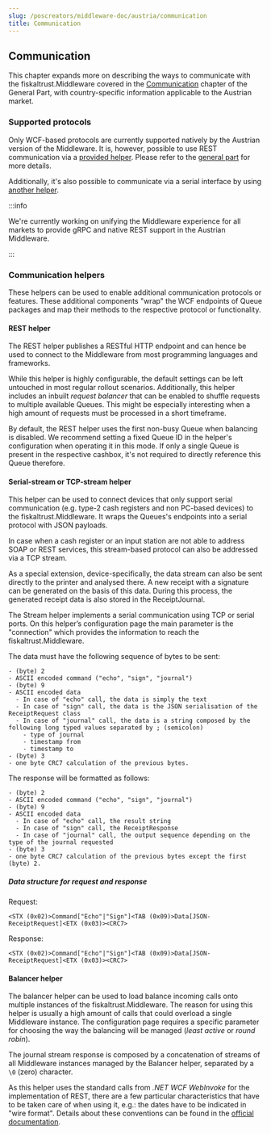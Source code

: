 ```yaml
---
slug: /poscreators/middleware-doc/austria/communication
title: Communication
---
```


## Communication
This chapter expands more on describing the ways to communicate with the fiskaltrust.Middleware covered in the [Communication](../../general/communication/communication.md) chapter of the General Part, with country-specific information applicable to the Austrian market.

### Supported protocols
Only WCF-based protocols are currently supported natively by the Austrian version of the Middleware. It is, however, possible to use REST communication via a [provided helper](#rest-helper). Please refer to the [general part](../../general/communication/communication.md) for more details.

Additionally, it's also possible to communicate via a serial interface by using [another helper](#serial-stream-or-tcp-stream-helper).

:::info

We're currently working on unifying the Middleware experience for all markets to provide gRPC and native REST support in the Austrian Middleware.

:::

### Communication helpers
These helpers can be used to enable additional communication protocols or features. These additional components "wrap" the WCF endpoints of Queue packages and map their methods to the respective protocol or functionality.

#### REST helper
The REST helper publishes a RESTful HTTP endpoint and can hence be used to connect to the Middleware from most programming languages and frameworks. 

While this helper is highly configurable, the default settings can be left untouched in most regular rollout scenarios. Additionally, this helper includes an inbuilt _request balancer_ that can be enabled to shuffle requests to multiple available Queues. This might be especially interesting when a high amount of requests must be processed in a short timeframe.

By default, the REST helper uses the first non-busy Queue when balancing is disabled. We recommend setting a fixed Queue ID in the helper's configuration when operating it in this mode. If only a single Queue is present in the respective cashbox, it's not required to directly reference this Queue therefore.

#### Serial-stream or TCP-stream helper
This helper can be used to connect devices that only support serial communication (e.g. type-2 cash registers and non PC-based devices) to the fiskaltrust.Middleware. It wraps the Queues's endpoints into a serial protocol with JSON payloads.

In case when a cash register or an input station are not able to address SOAP or REST services, this stream-based protocol can also be addressed via a TCP stream.

As a special extension, device-specifically, the data stream can also be sent directly to the printer and analysed there. A new receipt with a signature can be generated on the basis of this data. During this process, the generated receipt data is also stored in the ReceiptJournal.

The Stream helper implements a serial communication using TCP or serial ports. On this helper’s configuration page the main parameter is the "connection" which provides the information to reach the fiskaltrust.Middleware.

The data must have the following sequence of bytes to be sent:
```
- (byte) 2
- ASCII encoded command ("echo", "sign", "journal")
- (byte) 9
- ASCII encoded data
  - In case of "echo" call, the data is simply the text
  - In case of "sign" call, the data is the JSON serialisation of the ReceiptRequest class
  - In case of "journal" call, the data is a string composed by the following long typed values separated by ; (semicolon)
    - type of journal
    - timestamp from
    - timestamp to
- (byte) 3
- one byte CRC7 calculation of the previous bytes.
```

The response will be formatted as follows:
```
- (byte) 2
- ASCII encoded command ("echo", "sign", "journal")
- (byte) 9
- ASCII encoded data
  - In case of "echo" call, the result string
  - In case of "sign" call, the ReceiptResponse
  - In case of "journal" call, the output sequence depending on the type of the journal requested
- (byte) 3
- one byte CRC7 calculation of the previous bytes except the first (byte) 2.
```

##### Data structure for request and response

Request:
```
<STX (0x02)>Command["Echo"|"Sign"]<TAB (0x09)>Data[JSON-ReceiptRequest]<ETX (0x03)><CRC7>
```

Response:
```
<STX (0x02)>Command["Echo"|"Sign"]<TAB (0x09)>Data[JSON-ReceiptRequest]<ETX (0x03)><CRC7>
```

#### Balancer helper
The balancer helper can be used to load balance incoming calls onto multiple instances of the fiskaltrust.Middleware. The reason for using this helper is usually a high amount of calls that could overload a single Middleware instance. The configuration page requires a specific parameter for choosing the way the balancing will be managed (_least active_ or _round robin_).

The journal stream response is composed by a concatenation of streams of all Middleware instances managed by the Balancer helper, separated by a `\0` (zero) character.

As this helper uses the standard calls from _.NET WCF WebInvoke_ for the implementation of REST, there are a few particular characteristics that have to be taken care of when using it, e.g.: the dates have to be indicated in "wire format". Details about these conventions can be found in the [official documentation](https://docs.microsoft.com/en-us/dotnet/framework/wcf/feature-details/stand-alone-json-serialization).

